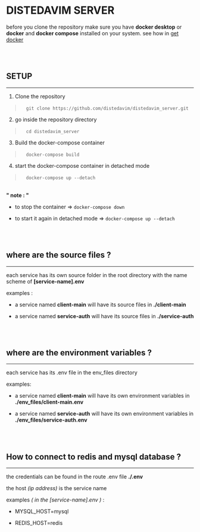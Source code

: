 # DISTEDAVIM SERVER

before you clone the repository make sure you have **docker desktop** or **docker** and **docker compose** installed on your system. see how in [get docker](https://docs.docker.com/get-docker/)

<br>
<br>

## SETUP

<hr/>

1. Clone the repository

> &ensp;&thinsp; `git clone https://github.com/distedavim/distedavim_server.git`

2. go inside the repository directory

> &ensp;&thinsp; `cd distedavim_server`

3. Build the docker-compose container

> &ensp;&thinsp; `docker-compose build`

4. start the docker-compose container in detached mode

> &ensp;&thinsp; `docker-compose up --detach`

<br>**" note : "**

- to stop the container => `docker-compose down`

- to start it again in detached mode => `docker-compose up --detach`

<br>
<br>

## where are the source files ?

<hr/>

each service has its own source folder in the root directory with the name scheme of **[service-name].env**

examples :

- a service named **client-main** will have its source files in **./client-main**

- a service named **service-auth** will have its source files in **./service-auth**

<br>
<br>

## where are the environment variables ?

<hr/>

each service has its .env file in the env_files directory

examples:

- a service named **client-main** will have its own environment variables in **./env_files/client-main.env**

- a service named **service-auth** will have its own environment variables in **./env_files/service-auth.env**

<br>
<br>

## How to connect to redis and mysql database ?

<hr/>

the credentials can be found in the route .env file **./.env**

the host _(ip address)_ is the service name

examples _( in the [service-name].env )_ :

- MYSQL_HOST=mysql

- REDIS_HOST=redis
